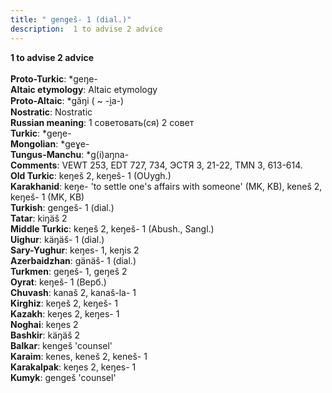 ```yaml
---
title: " gengeš- 1 (dial.)"
description:  1 to advise 2 advice
---
```

<strong> 1 to advise 2 advice</strong><br><br>
<strong>Proto-Turkic</strong>:  *geŋe-<br>
<strong>Altaic etymology</strong>:  Altaic etymology<br>
<strong> Proto-Altaic</strong>:  *găŋi ( ~ -i̯a-)<br>
<strong>Nostratic</strong>:  Nostratic<br>
<strong>Russian meaning</strong>:  1 советовать(ся) 2 совет<br>
<strong>Turkic</strong>:  *geŋe-<br>
<strong>Mongolian</strong>:  *geɣe-<br>
<strong>Tungus-Manchu</strong>:  *g(i)aŋna-<br>
<strong>Comments</strong>:  VEWT 253, EDT 727, 734, ЭСТЯ 3, 21-22, TMN 3, 613-614.<br>
<strong>Old Turkic</strong>:  keŋeš 2, keŋeš- 1 (OUygh.)<br>
<strong>Karakhanid</strong>:  keŋe- 'to settle one's affairs with someone' (MK, KB), keneš 2, keŋeš- 1 (MK, KB)<br>
<strong>Turkish</strong>:  gengeš- 1 (dial.)<br>
<strong>Tatar</strong>:  kiŋäš 2<br>
<strong>Middle Turkic</strong>:  keŋeš 2, keŋeš- 1 (Abush., Sangl.)<br>
<strong>Uighur</strong>:  käŋäš- 1 (dial.)<br>
<strong>Sary-Yughur</strong>:  keŋes- 1, keŋis 2<br>
<strong>Azerbaidzhan</strong>:  gänäš- 1 (dial.)<br>
<strong>Turkmen</strong>:  geŋeš- 1, geŋeš 2<br>
<strong>Oyrat</strong>:  keŋeš- 1 (Верб.)<br>
<strong>Chuvash</strong>:  kanaš 2, kanaš-la- 1<br>
<strong>Kirghiz</strong>:  keŋeš 2, keŋeš- 1<br>
<strong>Kazakh</strong>:  keŋes 2, keŋes- 1<br>
<strong>Noghai</strong>:  keŋes 2<br>
<strong>Bashkir</strong>:  käŋäš 2<br>
<strong>Balkar</strong>:  kengeš 'counsel'<br>
<strong>Karaim</strong>:  kenes, keneš 2, keneš- 1<br>
<strong>Karakalpak</strong>:  keŋes 2, keŋes- 1<br>
<strong>Kumyk</strong>:  gengeš 'counsel'<br>



